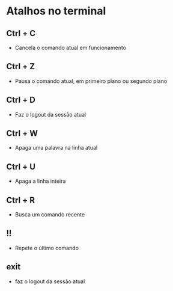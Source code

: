 # Atalhos no terminal

## Ctrl + C

- Cancela o comando atual em funcionamento

## Ctrl + Z

- Pausa o comando atual, em primeiro plano ou segundo plano

## Ctrl + D

- Faz o logout da sessão atual

## Ctrl + W

- Apaga uma palavra na linha atual

## Ctrl + U

- Apaga a linha inteira

## Ctrl + R

- Busca um comando recente

## !!

- Repete o último comando

## exit

- faz o logout da sessão atual
